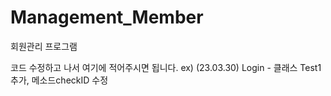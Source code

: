 # Management_Member
회원관리 프로그램

코드 수정하고 나서 여기에 적어주시면 됩니다.
ex) (23.03.30) Login - 클래스 Test1 추가, 메소드checkID 수정

